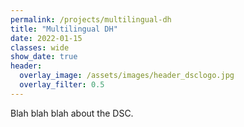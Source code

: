 ```yaml
---
permalink: /projects/multilingual-dh
title: "Multilingual DH"
date: 2022-01-15
classes: wide
show_date: true
header:
  overlay_image: /assets/images/header_dsclogo.jpg
  overlay_filter: 0.5
---
```


Blah blah blah about the DSC.